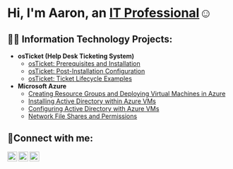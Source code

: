 <h1>Hi, I'm Aaron, an <a href="https://www.linkedin.com/in/aaronhaist/">IT Professional</a>☺</h1>

<h2>👨‍💻 Information Technology Projects:</h2>

- <b>osTicket (Help Desk Ticketing System)</b>
  - [osTicket: Prerequisites and Installation](https://github.com/AaronHaist/osticket-prereqs)
  - [osTicket: Post-Installation Configuration](https://github.com/AaronHaist/osticket-post-install)
  - [osTicket: Ticket Lifecycle Examples](https://github.com/AaronHaist/Ticket-Lifecycle)
- <b>Microsoft Azure</b>
  - [Creating Resource Groups and Deploying Virtual Machines in Azure](https://github.com/AaronHaist/Rescource-Groups-and-VMs)
  - [Installing Active Directory within Azure VMs](https://github.com/AaronHaist/Active-Directory-Install)
  - [Configuring Active Directory with Azure VMs](https://github.com/AaronHaist/Configuring-Active-Directory)
  - [Network File Shares and Permissions](https://github.com/AaronHaist/Network-File-Shares-And-Perms/tree/main)

<h2>🤳Connect with me:</h2>

[<img align="left" alt="Aaron | Twitter" width="22px" src="https://cdn.jsdelivr.net/npm/simple-icons@v3/icons/twitter.svg" />][twitter]
[<img align="left" alt="Aaron | LinkedIn" width="22px" src="https://cdn.jsdelivr.net/npm/simple-icons@v3/icons/linkedin.svg" />][linkedin]
[<img align="left" alt="Aaron | Instagram" width="22px" src="https://cdn.jsdelivr.net/npm/simple-icons@v3/icons/instagram.svg" />][instagram]

[twitter]: https://twitter.com/AaronHaist
[instagram]: https://www.instagram.com/aaronhaist
[linkedin]: https://www.linkedin.com/in/aaronhaist
